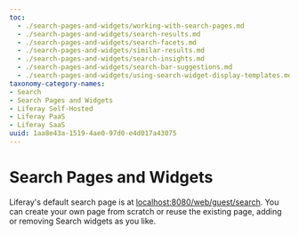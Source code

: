 ```yaml
---
toc:
  - ./search-pages-and-widgets/working-with-search-pages.md
  - ./search-pages-and-widgets/search-results.md
  - ./search-pages-and-widgets/search-facets.md
  - ./search-pages-and-widgets/similar-results.md
  - ./search-pages-and-widgets/search-insights.md
  - ./search-pages-and-widgets/search-bar-suggestions.md
  - ./search-pages-and-widgets/using-search-widget-display-templates.md
taxonomy-category-names:
- Search
- Search Pages and Widgets
- Liferay Self-Hosted
- Liferay PaaS
- Liferay SaaS
uuid: 1aa8e43a-1519-4ae0-97d0-e4d017a43075
---
```

# Search Pages and Widgets

Liferay's default search page is at <localhost:8080/web/guest/search>. You can create your own page from scratch or reuse the existing page, adding or removing Search widgets as you like.
